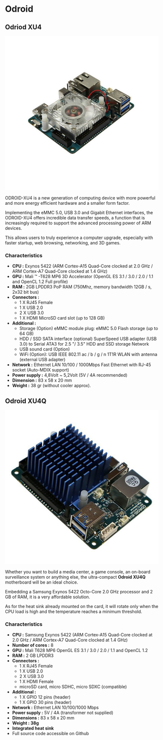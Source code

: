# Odroid

## Odriod XU4

![](./xu4-exynos-8-coeurs.jpg)

ODROID-XU4 is a new generation of computing device with more powerful and more energy efficient hardware and a smaller form factor. 

Implementing the eMMC 5.0, USB 3.0 and Gigabit Ethernet interfaces, the ODROID-XU4 offers incredible data transfer speeds, a function that is increasingly required to support the advanced processing power of ARM devices. 

This allows users to truly experience a computer upgrade, especially with faster startup, web browsing, networking, and 3D games. 

### Characteristics 

* **CPU :** Exynos 5422 \(ARM Cortex-A15 Quad-Core clocked at 2.0 GHz / ARM Cortex-A7 Quad-Core clocked at 1.4 GHz\) 
* **GPU :** Mali ™ -T628 MP6 3D Accelerator \(OpenGL ES 3.1 / 3.0 / 2.0 / 1.1 and OpenCL 1.2 Full profile\) 
* **RAM :** 2GB LPDDR3 PoP RAM \(750Mhz, memory bandwidth 12GB / s, 2x32 bit bus\) 
* **Connectors :** 
  * 1 X RJ45 Female 
  * 1 X USB 2.0 
  * 2 X USB 3.0 
  * 1 X HDMI MicroSD card slot \(up to 128 GB\) 
* **Additional :** 
  * Storage \(Option\) eMMC module plug: eMMC 5.0 Flash storage \(up to 64 GB\) 
  * HDD / SSD SATA interface \(optional\) SuperSpeed ​​USB adapter \(USB 3.0\) to Serial ATA3 for 2.5 "/ 3.5" HDD and SSD storage Network 
  * USB sound card \(Option\)
  * WiFi \(Option\): USB IEEE 802.11 ac / b / g / n 1T1R WLAN with antenna \(external USB adapter\) 
* **Network :** Ethernet LAN 10/100 / 1000Mbps Fast Ethernet with RJ-45 socket \(Auto-MDIX support\) 
* **Power supply :** 4,8Volt ~ 5,2Volt \(5V / 4A recommended\) 
* **Dimension :** 83 x 58 x 20 mm 
* **Weight :** 38 gr \(without cooler approx\).



## Odroid XU4Q

![](./xu4q.jpg)

Whether you want to build a media center, a game console, an on-board surveillance system or anything else, the ultra-compact **Odroid XU4Q** motherboard will be an ideal choice.

Embedding a Samsung Exynos 5422 Octo-Core 2.0 GHz processor and 2 GB of RAM, it is a very affordable solution. 

As for the heat sink already mounted on the card, it will rotate only when the CPU load is high and the temperature reaches a minimum threshold.

### Characteristics 

* **CPU :** Samsung Exynos 5422 \(ARM Cortex-A15 Quad-Core clocked at 2.0 GHz / ARM Cortex-A7 Quad-Core clocked at 1.4 GHz\) 
* **Number of cores :** 8 
* **GPU :** Mali T628 MP6 OpenGL ES 3.1 / 3.0 / 2.0 / 1.1 and OpenCL 1.2 
* **RAM :** 2 GB LPDDR3 
* **Connectors :** 
  * 1 X RJ45 Female 
  * 1 X USB 2.0
  * 2 X USB 3.0 
  * 1 X HDMI Female 
  * microSD card, micro SDHC, micro SDXC \(compatible\) 
* **Additional :** 
  * 1 X GPIO 12 pins \(header\) 
  * 1 X GPIO 30 pins \(header\) 
* **Network :** Ethernet LAN 10/100/1000 Mbps 
* **Power supply :** 5V / 4A \(transformer not supplied\) 
* **Dimensions :** 83 x 58 x 20 mm 
* **Weight : 38g** 
* **Integrated heat sink** 
* Full source code accessible on Github

